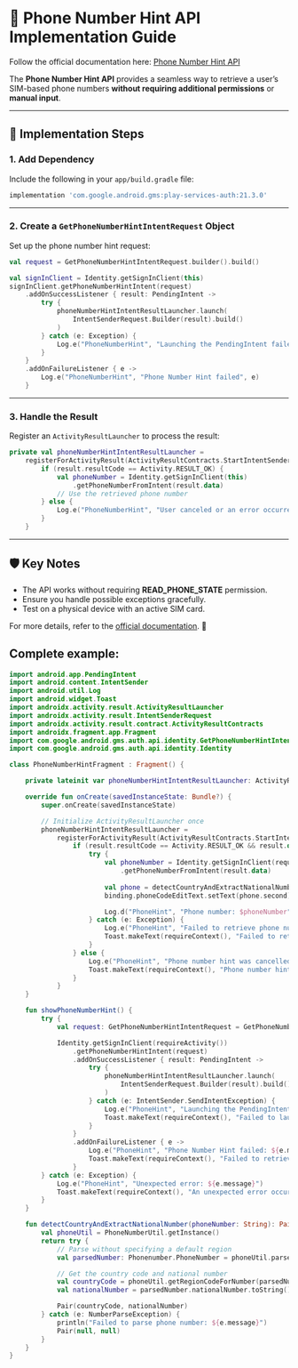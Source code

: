 
# 📱 Phone Number Hint API Implementation Guide

Follow the official documentation here: [Phone Number Hint API](https://developers.google.com/identity/phone-number-hint/android)

The **Phone Number Hint API** provides a seamless way to retrieve a user’s SIM-based phone numbers **without requiring additional permissions** or **manual input**.

---

## 🚀 **Implementation Steps**

### 1. **Add Dependency**

Include the following in your `app/build.gradle` file:

```groovy
implementation 'com.google.android.gms:play-services-auth:21.3.0'
```

---

### 2. **Create a `GetPhoneNumberHintIntentRequest` Object**

Set up the phone number hint request:

```kotlin
val request = GetPhoneNumberHintIntentRequest.builder().build()

val signInClient = Identity.getSignInClient(this)
signInClient.getPhoneNumberHintIntent(request)
    .addOnSuccessListener { result: PendingIntent ->
        try {
            phoneNumberHintIntentResultLauncher.launch(
                IntentSenderRequest.Builder(result).build()
            )
        } catch (e: Exception) {
            Log.e("PhoneNumberHint", "Launching the PendingIntent failed", e)
        }
    }
    .addOnFailureListener { e ->
        Log.e("PhoneNumberHint", "Phone Number Hint failed", e)
    }
```

---

### 3. **Handle the Result**

Register an `ActivityResultLauncher` to process the result:

```kotlin
private val phoneNumberHintIntentResultLauncher =
    registerForActivityResult(ActivityResultContracts.StartIntentSenderForResult()) { result ->
        if (result.resultCode == Activity.RESULT_OK) {
            val phoneNumber = Identity.getSignInClient(this)
                .getPhoneNumberFromIntent(result.data)
            // Use the retrieved phone number
        } else {
            Log.e("PhoneNumberHint", "User canceled or an error occurred")
        }
    }
```

---

## 🛡️ **Key Notes**

- The API works without requiring **READ_PHONE_STATE** permission.
- Ensure you handle possible exceptions gracefully.
- Test on a physical device with an active SIM card.

For more details, refer to the [official documentation](https://developers.google.com/identity/phone-number-hint/android). 🚀


## **Complete example**:

```kotlin
import android.app.PendingIntent
import android.content.IntentSender
import android.util.Log
import android.widget.Toast
import androidx.activity.result.ActivityResultLauncher
import androidx.activity.result.IntentSenderRequest
import androidx.activity.result.contract.ActivityResultContracts
import androidx.fragment.app.Fragment
import com.google.android.gms.auth.api.identity.GetPhoneNumberHintIntentRequest
import com.google.android.gms.auth.api.identity.Identity

class PhoneNumberHintFragment : Fragment() {

    private lateinit var phoneNumberHintIntentResultLauncher: ActivityResultLauncher<IntentSenderRequest>

    override fun onCreate(savedInstanceState: Bundle?) {
        super.onCreate(savedInstanceState)

        // Initialize ActivityResultLauncher once
        phoneNumberHintIntentResultLauncher =
            registerForActivityResult(ActivityResultContracts.StartIntentSenderForResult()) { result ->
                if (result.resultCode == Activity.RESULT_OK && result.data != null) {
                    try {
                        val phoneNumber = Identity.getSignInClient(requireActivity())
                            .getPhoneNumberFromIntent(result.data)
                        
                        val phone = detectCountryAndExtractNationalNumber(phoneNumber)
                        binding.phoneCodeEditText.setText(phone.second)

                        Log.d("PhoneHint", "Phone number: $phoneNumber")
                    } catch (e: Exception) {
                        Log.e("PhoneHint", "Failed to retrieve phone number: ${e.message}")
                        Toast.makeText(requireContext(), "Failed to retrieve phone number", Toast.LENGTH_SHORT).show()
                    }
                } else {
                    Log.e("PhoneHint", "Phone number hint was cancelled or failed")
                    Toast.makeText(requireContext(), "Phone number hint cancelled", Toast.LENGTH_SHORT).show()
                }
            }
    }

    fun showPhoneNumberHint() {
        try {
            val request: GetPhoneNumberHintIntentRequest = GetPhoneNumberHintIntentRequest.builder().build()

            Identity.getSignInClient(requireActivity())
                .getPhoneNumberHintIntent(request)
                .addOnSuccessListener { result: PendingIntent ->
                    try {
                        phoneNumberHintIntentResultLauncher.launch(
                            IntentSenderRequest.Builder(result).build()
                        )
                    } catch (e: IntentSender.SendIntentException) {
                        Log.e("PhoneHint", "Launching the PendingIntent failed: ${e.message}")
                        Toast.makeText(requireContext(), "Failed to launch phone number hint", Toast.LENGTH_SHORT).show()
                    }
                }
                .addOnFailureListener { e ->
                    Log.e("PhoneHint", "Phone Number Hint failed: ${e.message}")
                    Toast.makeText(requireContext(), "Failed to retrieve phone number hint", Toast.LENGTH_LONG).show()
                }
        } catch (e: Exception) {
            Log.e("PhoneHint", "Unexpected error: ${e.message}")
            Toast.makeText(requireContext(), "An unexpected error occurred", Toast.LENGTH_LONG).show()
        }
    }

    fun detectCountryAndExtractNationalNumber(phoneNumber: String): Pair<String?, String?> {
        val phoneUtil = PhoneNumberUtil.getInstance()
        return try {
            // Parse without specifying a default region
            val parsedNumber: Phonenumber.PhoneNumber = phoneUtil.parse(phoneNumber, null)

            // Get the country code and national number
            val countryCode = phoneUtil.getRegionCodeForNumber(parsedNumber)
            val nationalNumber = parsedNumber.nationalNumber.toString()

            Pair(countryCode, nationalNumber)
        } catch (e: NumberParseException) {
            println("Failed to parse phone number: ${e.message}")
            Pair(null, null)
        }
    }
}
```
